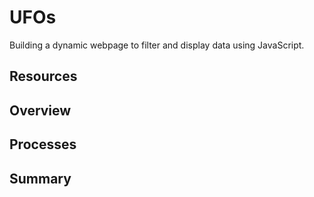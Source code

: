 # UFOs
Building a dynamic webpage to filter and display data  using JavaScript.

## Resources 


## Overview 


## Processes 


## Summary 
